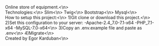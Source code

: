 Online store of equipment.<\n>
<br>
Technologies:<\n>
Slim<\n>
Twig<\n> 
Bootstrap<\n> 
Mysql<\n>
<br>
How to setup this project:<\n>
1)Git clone or download this project.<\n>
2)Set this configuration to your server: -Apache-2.4_7.0-7.1-x64 -PHP_7.1-x64 -MySQL-7.0-x64<\n>
3)Copy an .env.example file and paste as .env<\n>
4)Migrate<\n>
<br>
Created by Egor Karduban<\n>
